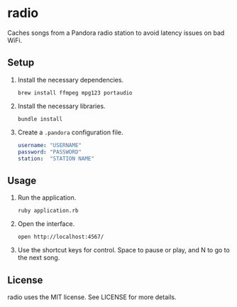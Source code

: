 # radio

Caches songs from a Pandora radio station to avoid latency issues on bad WiFi.

## Setup

1. Install the necessary dependencies.

   ```
   brew install ffmpeg mpg123 portaudio
   ```

2. Install the necessary libraries.

   ```
   bundle install
   ```

3. Create a `.pandora` configuration file.

   ```yaml
   username: "USERNAME"
   password: "PASSWORD"
   station:  "STATION NAME"
   ```

## Usage

1. Run the application.

   ```
   ruby application.rb
   ```

2. Open the interface.

   ```
   open http://localhost:4567/
   ```

3. Use the shortcut keys for control. Space to pause or play, and N to go to the next song.

## License

radio uses the MIT license. See LICENSE for more details.
